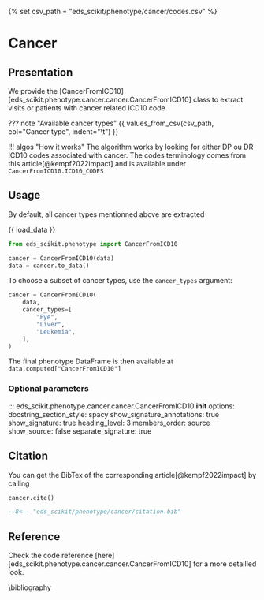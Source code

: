 {% set csv_path = "eds_scikit/phenotype/cancer/codes.csv" %}

# Cancer

## Presentation

We provide the [CancerFromICD10][eds_scikit.phenotype.cancer.cancer.CancerFromICD10] class to extract visits or patients with cancer related ICD10 code

??? note "Available cancer types"
    {{ values_from_csv(csv_path, col="Cancer type", indent="\t") }}

!!! algos "How it works"
    The algorithm works by looking for either DP ou DR ICD10 codes associated with cancer.
    The codes terminology comes from this article[@kempf2022impact] and is available under `CancerFromICD10.ICD10_CODES`

## Usage

By default, all cancer types mentionned above are extracted

{{ load_data }}

```python
from eds_scikit.phenotype import CancerFromICD10

cancer = CancerFromICD10(data)
data = cancer.to_data()
```

To choose a subset of cancer types, use the `cancer_types` argument:

```python
cancer = CancerFromICD10(
    data,
    cancer_types=[
        "Eye",
        "Liver",
        "Leukemia",
    ],
)
```

The final phenotype DataFrame is then available at `data.computed["CancerFromICD10"]`

### Optional parameters

::: eds_scikit.phenotype.cancer.cancer.CancerFromICD10.__init__
    options:
         docstring_section_style: spacy
         show_signature_annotations: true
         show_signature: true
         heading_level: 3
         members_order: source
         show_source: false
         separate_signature: true

## Citation

You can get the BibTex of the corresponding article[@kempf2022impact] by calling

```python
cancer.cite()
```

```bibtex
--8<-- "eds_scikit/phenotype/cancer/citation.bib"
```

## Reference

Check the code reference [here][eds_scikit.phenotype.cancer.cancer.CancerFromICD10] for a more detailled look.

\bibliography
